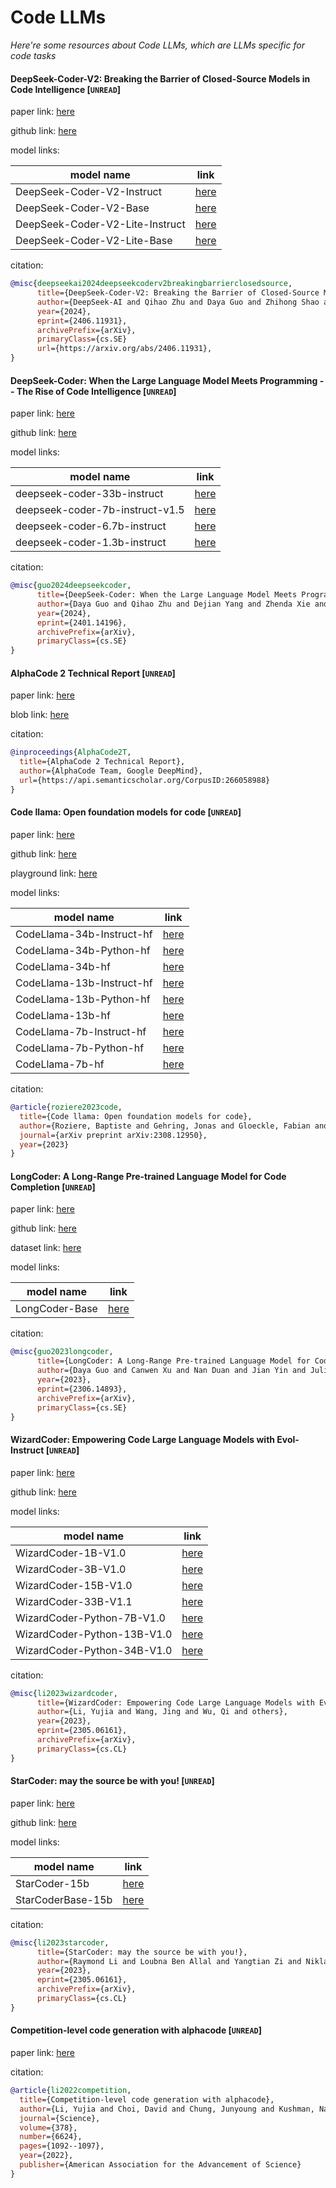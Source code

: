 # Code LLMs
*Here're some resources about Code LLMs, which are LLMs specific for code tasks*


#### DeepSeek-Coder-V2: Breaking the Barrier of Closed-Source Models in Code Intelligence [`UNREAD`]

paper link: [here](https://arxiv.org/pdf/2406.11931)

github link: [here](https://github.com/deepseek-ai/deepseek-coder-v2)

model links:

|model name|link|
|-|-|
|DeepSeek-Coder-V2-Instruct|[here](https://huggingface.co/deepseek-ai/DeepSeek-Coder-V2-Instruct)|
|DeepSeek-Coder-V2-Base|[here](https://huggingface.co/deepseek-ai/DeepSeek-Coder-V2-Base)|
|DeepSeek-Coder-V2-Lite-Instruct|[here](https://huggingface.co/deepseek-ai/DeepSeek-Coder-V2-Lite-Instruct)|
|DeepSeek-Coder-V2-Lite-Base|[here](https://huggingface.co/deepseek-ai/DeepSeek-Coder-V2-Lite-Base)|

citation:

```bibtex
@misc{deepseekai2024deepseekcoderv2breakingbarrierclosedsource,
      title={DeepSeek-Coder-V2: Breaking the Barrier of Closed-Source Models in Code Intelligence}, 
      author={DeepSeek-AI and Qihao Zhu and Daya Guo and Zhihong Shao and Dejian Yang and Peiyi Wang and Runxin Xu and Y. Wu and Yukun Li and Huazuo Gao and Shirong Ma and Wangding Zeng and Xiao Bi and Zihui Gu and Hanwei Xu and Damai Dai and Kai Dong and Liyue Zhang and Yishi Piao and Zhibin Gou and Zhenda Xie and Zhewen Hao and Bingxuan Wang and Junxiao Song and Deli Chen and Xin Xie and Kang Guan and Yuxiang You and Aixin Liu and Qiushi Du and Wenjun Gao and Xuan Lu and Qinyu Chen and Yaohui Wang and Chengqi Deng and Jiashi Li and Chenggang Zhao and Chong Ruan and Fuli Luo and Wenfeng Liang},
      year={2024},
      eprint={2406.11931},
      archivePrefix={arXiv},
      primaryClass={cs.SE}
      url={https://arxiv.org/abs/2406.11931}, 
}
```



#### DeepSeek-Coder: When the Large Language Model Meets Programming -- The Rise of Code Intelligence [`UNREAD`]

paper link: [here](https://arxiv.org/pdf/2401.14196)

github link: [here](https://github.com/deepseek-ai/deepseek-coder)

model links:

|model name|link|
|-|-|
|deepseek-coder-33b-instruct|[here](https://huggingface.co/deepseek-ai/deepseek-coder-33b-instruct)|
|deepseek-coder-7b-instruct-v1.5|[here](https://huggingface.co/deepseek-ai/deepseek-coder-7b-instruct-v1.5)|
|deepseek-coder-6.7b-instruct|[here](https://huggingface.co/deepseek-ai/deepseek-coder-6.7b-instruct)|
|deepseek-coder-1.3b-instruct|[here](https://huggingface.co/deepseek-ai/deepseek-coder-1.3b-instruct)|


citation: 
```bibtex
@misc{guo2024deepseekcoder,
      title={DeepSeek-Coder: When the Large Language Model Meets Programming -- The Rise of Code Intelligence}, 
      author={Daya Guo and Qihao Zhu and Dejian Yang and Zhenda Xie and Kai Dong and Wentao Zhang and Guanting Chen and Xiao Bi and Y. Wu and Y. K. Li and Fuli Luo and Yingfei Xiong and Wenfeng Liang},
      year={2024},
      eprint={2401.14196},
      archivePrefix={arXiv},
      primaryClass={cs.SE}
}
```


#### AlphaCode 2 Technical Report [`UNREAD`]

paper link: [here](https://storage.googleapis.com/deepmind-media/AlphaCode2/AlphaCode2_Tech_Report.pdf)

blob link: [here](https://deepmind.google/discover/blog/competitive-programming-with-alphacode/)

citation: 
```bibtex
@inproceedings{AlphaCode2T,
  title={AlphaCode 2 Technical Report},
  author={AlphaCode Team, Google DeepMind},
  url={https://api.semanticscholar.org/CorpusID:266058988}
}
```


#### Code llama: Open foundation models for code [`UNREAD`]

paper link: [here](https://arxiv.org/pdf/2308.12950.pdf)

github link: [here](https://github.com/facebookresearch/codellama)

playground link: [here](https://huggingface.co/spaces/codellama/codellama-playground)

model links: 

|model name|link|
|-|-|
|CodeLlama-34b-Instruct-hf|[here](https://huggingface.co/codellama/CodeLlama-34b-Instruct-hf)|
|CodeLlama-34b-Python-hf|[here](https://huggingface.co/codellama/CodeLlama-34b-Python-hf)|
|CodeLlama-34b-hf|[here](https://huggingface.co/codellama/CodeLlama-34b-hf)|
|CodeLlama-13b-Instruct-hf|[here](https://huggingface.co/codellama/CodeLlama-13b-Instruct-hf)|
|CodeLlama-13b-Python-hf|[here](https://huggingface.co/codellama/CodeLlama-13b-Python-hf)|
|CodeLlama-13b-hf|[here](https://huggingface.co/codellama/CodeLlama-13b-hf)|
|CodeLlama-7b-Instruct-hf|[here](https://huggingface.co/codellama/CodeLlama-7b-Instruct-hf)|
|CodeLlama-7b-Python-hf|[here](https://huggingface.co/codellama/CodeLlama-7b-Python-hf)|
|CodeLlama-7b-hf|[here](https://huggingface.co/codellama/CodeLlama-7b-hf)|

citation: 
```bibtex
@article{roziere2023code,
  title={Code llama: Open foundation models for code},
  author={Roziere, Baptiste and Gehring, Jonas and Gloeckle, Fabian and Sootla, Sten and Gat, Itai and Tan, Xiaoqing Ellen and Adi, Yossi and Liu, Jingyu and Remez, Tal and Rapin, J{\'e}r{\'e}my and others},
  journal={arXiv preprint arXiv:2308.12950},
  year={2023}
}
```

#### LongCoder: A Long-Range Pre-trained Language Model for Code Completion [`UNREAD`]

paper link: [here](https://arxiv.org/pdf/2306.14893.pdf)

github link: [here](https://github.com/microsoft/CodeBERT/tree/master/LongCoder)

dataset link: [here](https://huggingface.co/datasets/microsoft/LCC_python)

model links: 

|model name|link|
|-|-|
|LongCoder-Base|[here](https://huggingface.co/microsoft/longcoder-base)|


citation: 
```bibtex
@misc{guo2023longcoder,
      title={LongCoder: A Long-Range Pre-trained Language Model for Code Completion}, 
      author={Daya Guo and Canwen Xu and Nan Duan and Jian Yin and Julian McAuley},
      year={2023},
      eprint={2306.14893},
      archivePrefix={arXiv},
      primaryClass={cs.SE}
}
```


#### WizardCoder: Empowering Code Large Language Models with Evol-Instruct [`UNREAD`]

paper link: [here](https://arxiv.org/pdf/2306.08568.pdf)

github link: [here](https://github.com/nlpxucan/WizardLM)

model links:

|model name|link|
|-|-|
|WizardCoder-1B-V1.0|[here](https://huggingface.co/WizardLM/WizardCoder-1B-V1.0)|
|WizardCoder-3B-V1.0|[here](https://huggingface.co/WizardLM/WizardCoder-3B-V1.0)|
|WizardCoder-15B-V1.0|[here](https://huggingface.co/WizardLM/WizardCoder-15B-V1.0)|
|WizardCoder-33B-V1.1|[here](https://huggingface.co/WizardLM/WizardCoder-33B-V1.1)|
|WizardCoder-Python-7B-V1.0|[here](https://huggingface.co/WizardLM/WizardCoder-Python-7B-V1.0)|
|WizardCoder-Python-13B-V1.0|[here](https://huggingface.co/WizardLM/WizardCoder-Python-13B-V1.0)|
|WizardCoder-Python-34B-V1.0|[here](https://huggingface.co/WizardLM/WizardCoder-Python-34B-V1.0)|

citation: 
```bibtex
@misc{li2023wizardcoder,
      title={WizardCoder: Empowering Code Large Language Models with Evol-Instruct},
      author={Li, Yujia and Wang, Jing and Wu, Qi and others},
      year={2023},
      eprint={2305.06161},
      archivePrefix={arXiv},
      primaryClass={cs.CL}
}
```


#### StarCoder: may the source be with you! [`UNREAD`]

paper link: [here](https://arxiv.org/pdf/2305.06161.pdf)

github link: [here](https://github.com/bigcode-project/starcoder/tree/main)

model links: 

|model name|link|
|-|-|
|StarCoder-15b|[here](https://huggingface.co/bigcode/starcoder)|
|StarCoderBase-15b|[here](https://huggingface.co/bigcode/starcoderbase)|

citation: 
```bibtex
@misc{li2023starcoder,
      title={StarCoder: may the source be with you!}, 
      author={Raymond Li and Loubna Ben Allal and Yangtian Zi and Niklas Muennighoff and Denis Kocetkov and Chenghao Mou and Marc Marone and Christopher Akiki and Jia Li and Jenny Chim and Qian Liu and Evgenii Zheltonozhskii and Terry Yue Zhuo and Thomas Wang and Olivier Dehaene and Mishig Davaadorj and Joel Lamy-Poirier and João Monteiro and Oleh Shliazhko and Nicolas Gontier and Nicholas Meade and Armel Zebaze and Ming-Ho Yee and Logesh Kumar Umapathi and Jian Zhu and Benjamin Lipkin and Muhtasham Oblokulov and Zhiruo Wang and Rudra Murthy and Jason Stillerman and Siva Sankalp Patel and Dmitry Abulkhanov and Marco Zocca and Manan Dey and Zhihan Zhang and Nour Fahmy and Urvashi Bhattacharyya and Wenhao Yu and Swayam Singh and Sasha Luccioni and Paulo Villegas and Maxim Kunakov and Fedor Zhdanov and Manuel Romero and Tony Lee and Nadav Timor and Jennifer Ding and Claire Schlesinger and Hailey Schoelkopf and Jan Ebert and Tri Dao and Mayank Mishra and Alex Gu and Jennifer Robinson and Carolyn Jane Anderson and Brendan Dolan-Gavitt and Danish Contractor and Siva Reddy and Daniel Fried and Dzmitry Bahdanau and Yacine Jernite and Carlos Muñoz Ferrandis and Sean Hughes and Thomas Wolf and Arjun Guha and Leandro von Werra and Harm de Vries},
      year={2023},
      eprint={2305.06161},
      archivePrefix={arXiv},
      primaryClass={cs.CL}
}
```
    

#### Competition-level code generation with alphacode [`UNREAD`]

paper link: [here](https://www.science.org/doi/10.1126/science.abq1158)

citation: 
```bibtex
@article{li2022competition,
  title={Competition-level code generation with alphacode},
  author={Li, Yujia and Choi, David and Chung, Junyoung and Kushman, Nate and Schrittwieser, Julian and Leblond, R{\'e}mi and Eccles, Tom and Keeling, James and Gimeno, Felix and Dal Lago, Agustin and others},
  journal={Science},
  volume={378},
  number={6624},
  pages={1092--1097},
  year={2022},
  publisher={American Association for the Advancement of Science}
}
```





